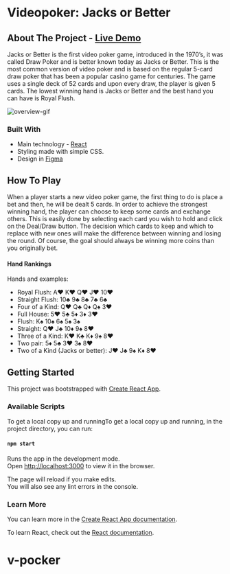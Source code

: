 # Videopoker: Jacks or Better

## About The Project - [Live Demo](https://brozinsky.github.io/videopoker-jacks-or-better)

Jacks or Better is the first video poker game, introduced in the 1970’s, it was called Draw Poker and is better known today as Jacks or Better. This is the most common version of video poker and is based on the regular 5-card draw poker that has been a popular casino game for centuries. The game uses a single deck of 52 cards and upon every draw, the player is given 5 cards. The lowest winning hand is Jacks or Better and the best hand you can have is Royal Flush. 

![overview-gif](doc/overview.gif)

### Built With

* Main technology - [React](https://reactjs.org/)
* Styling made with simple CSS. 
* Design in [Figma](https://www.figma.com/)

## How To Play

When a player starts a new video poker game, the first thing to do is place a bet and then, he will be dealt 5 cards. In order to achieve the strongest winning hand, the player can choose to keep some cards and exchange others. This is easily done by selecting each card you wish to hold and click on the Deal/Draw button. The decision which cards to keep and which to replace with new ones will make the difference between winning and losing the round. Of course, the goal should always be winning more coins than you originally bet.

#### Hand Rankings

Hands and examples:
* Royal Flush: A♥ K♥ Q♥ J♥ 10♥
* Straight Flush: 10♣ 9♣ 8♣ 7♣ 6♣ 
* Four of a Kind: Q♥ Q♣ Q♦ Q♠ 3♥
* Full House: 5♥ 5♣ 5♦ 3♦ 3♥
* Flush: K♠ 10♠ 6♠ 5♠ 3♠ 
* Straight: Q♥ J♣ 10♦ 9♠ 8♥
* Three of a Kind: K♥ K♣ K♦ 9♠ 8♥
* Two pair: 5♦ 5♣ 3♥ 3♠ 8♥
* Two of a Kind (Jacks or better): J♥ J♣ 9♠ K♦ 8♥

## Getting Started

This project was bootstrapped with [Create React App](https://github.com/facebook/create-react-app).

### Available Scripts

To get a local copy up and runningTo get a local copy up and running, in the project directory, you can run:

#### `npm start`

Runs the app in the development mode.<br>
Open [http://localhost:3000](http://localhost:3000) to view it in the browser.

The page will reload if you make edits.<br>
You will also see any lint errors in the console.

### Learn More

You can learn more in the [Create React App documentation](https://facebook.github.io/create-react-app/docs/getting-started).

To learn React, check out the [React documentation](https://reactjs.org/).
# v-pocker
